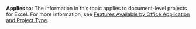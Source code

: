   **Applies to:** The information in this topic applies to document\-level projects for Excel. For more information, see [Features Available by Office Application and Project Type](../../vsto/features-available-by-office-application-and-project-type.md).

  